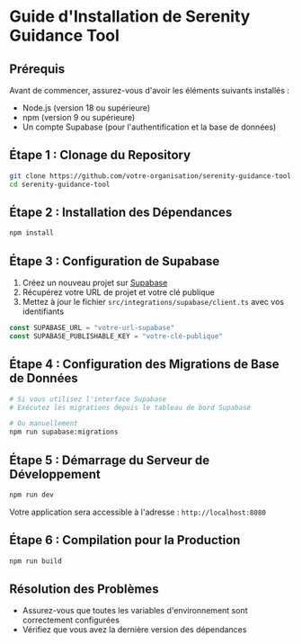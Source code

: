# Guide d'Installation de Serenity Guidance Tool

## Prérequis

Avant de commencer, assurez-vous d'avoir les éléments suivants installés :

- Node.js (version 18 ou supérieure)
- npm (version 9 ou supérieure)
- Un compte Supabase (pour l'authentification et la base de données)

## Étape 1 : Clonage du Repository

```bash
git clone https://github.com/votre-organisation/serenity-guidance-tool.git
cd serenity-guidance-tool
```

## Étape 2 : Installation des Dépendances

```bash
npm install
```

## Étape 3 : Configuration de Supabase

1. Créez un nouveau projet sur [Supabase](https://supabase.com/)
2. Récupérez votre URL de projet et votre clé publique
3. Mettez à jour le fichier `src/integrations/supabase/client.ts` avec vos identifiants

```typescript
const SUPABASE_URL = "votre-url-supabase"
const SUPABASE_PUBLISHABLE_KEY = "votre-clé-publique"
```

## Étape 4 : Configuration des Migrations de Base de Données

```bash
# Si vous utilisez l'interface Supabase
# Exécutez les migrations depuis le tableau de bord Supabase

# Ou manuellement
npm run supabase:migrations
```

## Étape 5 : Démarrage du Serveur de Développement

```bash
npm run dev
```

Votre application sera accessible à l'adresse : `http://localhost:8080`

## Étape 6 : Compilation pour la Production

```bash
npm run build
```

## Résolution des Problèmes

- Assurez-vous que toutes les variables d'environnement sont correctement configurées
- Vérifiez que vous avez la dernière version des dépendances
